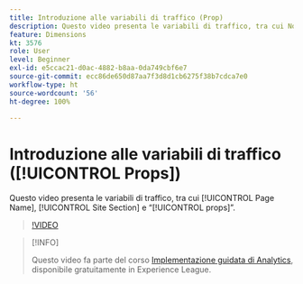```yaml
---
title: Introduzione alle variabili di traffico (Prop)
description: Questo video presenta le variabili di traffico, tra cui Nome pagina, Sezione sito e “prop”.
feature: Dimensions
kt: 3576
role: User
level: Beginner
exl-id: e5ccac21-d0ac-4882-b8aa-0da749cbf6e7
source-git-commit: ecc86de650d87aa7f3d8d1cb6275f38b7cdca7e0
workflow-type: ht
source-wordcount: '56'
ht-degree: 100%

---
```


# Introduzione alle variabili di traffico ([!UICONTROL Props])

Questo video presenta le variabili di traffico, tra cui [!UICONTROL Page Name], [!UICONTROL Site Section] e “[!UICONTROL props]”.

>[!VIDEO](https://video.tv.adobe.com/v/28767/?quality=12&learn=on)

>[!INFO]
>
> Questo video fa parte del corso [Implementazione guidata di Analytics](https://experienceleague.adobe.com/?recommended=Analytics-D-1-2019.1&amp;lang=it), disponibile gratuitamente in Experience League.
